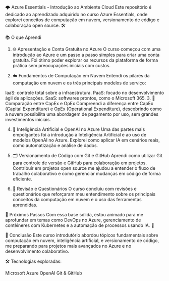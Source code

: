 🌩️ Azure Essentials - Introdução ao Ambiente Cloud
Este repositório é dedicado ao aprendizado adquirido no curso Azure Essentials, onde explorei conceitos de computação em nuvem, versionamento de código e colaboração open source. 🛠️

📚 O que Aprendi
1. 🌐 Apresentação e Conta Gratuita no Azure
O curso começou com uma introdução ao Azure e um passo a passo simples para criar uma conta gratuita. Foi ótimo poder explorar os recursos da plataforma de forma prática sem preocupações iniciais com custos.

2. ☁️ Fundamentos de Computação em Nuvem
Entendi os pilares da computação em nuvem e os três principais modelos de serviço:

IaaS: controle total sobre a infraestrutura.
PaaS: focado no desenvolvimento ágil de aplicações.
SaaS: softwares prontos, como o Microsoft 365.
3. 💸 Comparação entre CapEx e OpEx
Compreendi a diferença entre CapEx (Capital Expenditure) e OpEx (Operational Expenditure), descobrindo como a nuvem possibilita uma abordagem de pagamento por uso, sem grandes investimentos iniciais.

4. 🤖 Inteligência Artificial e OpenAI no Azure
Uma das partes mais empolgantes foi a introdução à Inteligência Artificial e ao uso de modelos OpenAI no Azure. Explorei como aplicar IA em cenários reais, como automatização e análise de dados.

5. 🗂️ Versionamento de Código com Git e GitHub
Aprendi como utilizar Git para controle de versão e GitHub para colaboração em projetos. Contribuir em projetos open source me ajudou a entender o fluxo de trabalho colaborativo e como gerenciar mudanças em código de forma eficiente.

6. 🔄 Revisão e Questionários
O curso concluiu com revisões e questionários que reforçaram meu entendimento sobre os principais conceitos da computação em nuvem e o uso das ferramentas aprendidas.

🔮 Próximos Passos
Com essa base sólida, estou animado para me aprofundar em temas como DevOps no Azure, gerenciamento de contêineres com Kubernetes e a automação de processos usando IA. 🚀

🏁 Conclusão
Este curso introdutório abordou tópicos fundamentais sobre computação em nuvem, inteligência artificial, e versionamento de código, me preparando para projetos mais avançados no Azure e no desenvolvimento colaborativo.

🛠️ Tecnologias exploradas:

Microsoft Azure
OpenAI
Git & GitHub

